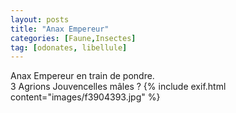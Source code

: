 ```yaml
---
layout: posts
title: "Anax Empereur"
categories: [Faune,Insectes]
tag: [odonates, libellule]
---
```

Anax Empereur en train de pondre.   
3 Agrions Jouvencelles mâles ?
{% include exif.html content="images/f3904393.jpg" %}
